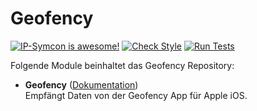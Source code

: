 # Geofency

[![IP-Symcon is awesome!](https://img.shields.io/badge/IP--Symcon-4.2-blue.svg)](https://www.symcon.de)
[![Check Style](https://github.com/symcon/Geofency/workflows/Check%20Style/badge.svg)](https://github.com/symcon/Geofency/actions)
[![Run Tests](https://github.com/symcon/Geofency/workflows/Run%20Tests/badge.svg)](https://github.com/symcon/Geofency/actions)

Folgende Module beinhaltet das Geofency Repository:

- __Geofency__ ([Dokumentation](https://www.symcon.de/de/service/dokumentation/modulreferenz/geofency))  
	Empfängt Daten von der Geofency App für Apple iOS.
